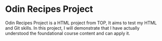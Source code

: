# Odin Recipes Project

Odin Recipes Project is a HTML project from TOP, It aims to test my HTML and Git skills.
In this project, I will demonstrate that I have actually understood the foundational course content and can apply it.
